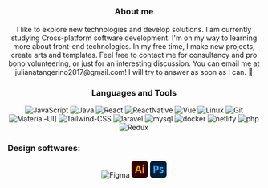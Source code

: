 <picture>
  <source media="(prefers-color-scheme: dark)" srcset="https://i.imgur.com/GfFJwRF.png">
  <img alt="" src="https://i.imgur.com/LVr4jA0.png">
</picture>

##

<div align="center">
 <h3>About me</h3> 
I like to explore new technologies and develop solutions. I am currently studying Cross-platform software development. I'm on my way to learning more about front-end technologies. In my free time, I make new projects, create arts and templates. Feel free to contact me for consultancy and pro bono volunteering, or just for an interesting discussion. You can email me at julianatangerino2017@gmail.com! I will try to answer as soon as I can. 💜
</div>

<div align="center">
<h3>Languages and Tools</h3> 
<img src="https://img.shields.io/badge/-JavaScript-672f92?style=flat&logo=javascript&logoColor=white" alt="JavaScript">
<img src="https://img.shields.io/badge/-Java-672f92?style=flat&logo=Java&logoColor=white" alt="Java">
<img src="https://img.shields.io/badge/-React-672f92?style=flat&logo=react&logoColor=white" alt="React">
<img src="https://img.shields.io/badge/React_Native-672f92?style=flat&logo=react&logoColor=white" alt="ReactNative">
<img src="https://img.shields.io/badge/Vue-672f92?style=flat&logo=vuedotjs&logoColor=white" alt="Vue">
<img src="https://img.shields.io/badge/Linux-672f92?style=flat&logo=linux&logoColor=white" alt="Linux">
<img src="https://img.shields.io/badge/-Git-672f92?style=flat&logo=git&logoColor=white" alt="Git">
<img src="https://img.shields.io/badge/Material--UI-672f92?style=flat&logo=material-ui&logoColor=white" alt="Material-UI]">
<img src="https://img.shields.io/badge/Tailwind_CSS-672f92?style=flat&logo=tailwind-css&logoColor=white" alt="Tailwind-CSS">
<img src="https://img.shields.io/badge/Laravel-672f92?style=flat&logo=laravel&logoColor=white" alt="laravel">
<img src="https://img.shields.io/badge/MySQL-672f92?style=flat&logo=mysql&logoColor=white" alt="mysql">
<img src="https://img.shields.io/badge/Docker-672f92?style=flat&logo=docker&logoColor=white" alt="docker">
<img src="https://img.shields.io/badge/Netlify-672f92?style=flat&logo=netlify&logoColor=white" alt="netlify">
<img src="https://img.shields.io/badge/PHP-672f92?style=flat&logo=php&logoColor=white" alt="php">
<img src="https://img.shields.io/badge/redux-672f92?style=flat&logo=redux&logoColor=white" alt="Redux">
 
</div>

<div align="center">
<h3 style="text-align: left">Design softwares:</h3>
<img alt="Figma" width="33px" src="https://i.imgur.com/cmSqF22.png" />
<img alt="Illustrator" width="33px" src="https://github.com/Aakarsh-B/trying-repos/blob/master/illustrator.png?raw=true" />
<img  alt="Photoshop" width="33px" src="https://github.com/Aakarsh-B/trying-repos/blob/master/photoshop.png?raw=true" />
</div>
